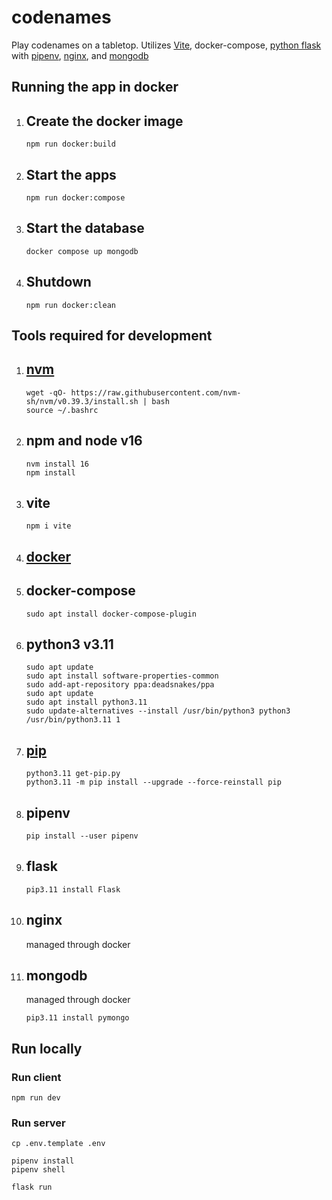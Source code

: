 # codenames
Play codenames on a tabletop. Utilizes [Vite](https://vitejs.dev/), docker-compose, [python flask](https://flask.palletsprojects.com/en/2.2.x/) with [pipenv](https://pipenv.pypa.io/en/latest/install/), [nginx](https://www.nginx.com/), and [mongodb](https://www.mongodb.com/)

## Running the app in docker
1. Create the docker image
    - 
    ```
    npm run docker:build
    ```
2. Start the apps
    - 
    ```
    npm run docker:compose
    ```
3. Start the database
    - 
    ```
    docker compose up mongodb
    ```
4. Shutdown
    - 
    ```
    npm run docker:clean
    ```

## Tools required for development
1. [nvm](https://github.com/nvm-sh/nvm#install--update-script)
    - 
    ```
    wget -qO- https://raw.githubusercontent.com/nvm-sh/nvm/v0.39.3/install.sh | bash
    source ~/.bashrc
    ```
1. npm and node v16
    - 
    ```
    nvm install 16
    npm install
    ```
2. vite
    - 
    ```
    npm i vite
    ```
3. [docker](https://docs.docker.com/engine/install/ubuntu/)
    - 
4. docker-compose
    - 
    ```
    sudo apt install docker-compose-plugin
    ```
5. python3 v3.11
    - 
    ```
    sudo apt update
    sudo apt install software-properties-common
    sudo add-apt-repository ppa:deadsnakes/ppa
    sudo apt update
    sudo apt install python3.11
    sudo update-alternatives --install /usr/bin/python3 python3 /usr/bin/python3.11 1
    ```
6. [pip](https://pip.pypa.io/en/stable/installation/)
    - 
    ```
    python3.11 get-pip.py
    python3.11 -m pip install --upgrade --force-reinstall pip
    ```
7. pipenv
    - 
    ```
    pip install --user pipenv
    ```
8. flask
    - 
    ```
    pip3.11 install Flask
    ```
9. nginx
    - 
    managed through docker
10. mongodb
    - 
    managed through docker
    ```
    pip3.11 install pymongo
    ```

## Run locally
### Run client
```
npm run dev
```

### Run server
```
cp .env.template .env
```
```
pipenv install
pipenv shell
```
```
flask run
```

